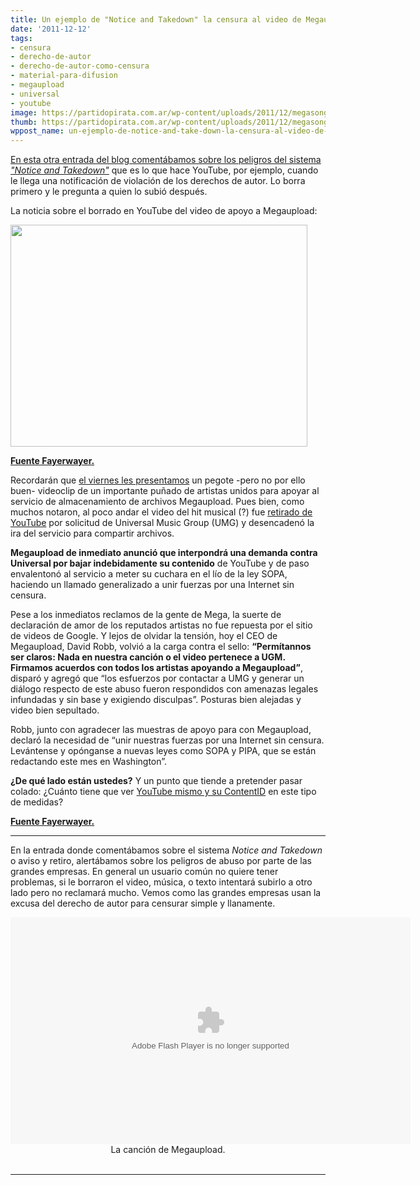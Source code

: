 ```yaml
---
title: Un ejemplo de "Notice and Takedown" la censura al video de Megaupload
date: '2011-12-12'
tags:
- censura
- derecho-de-autor
- derecho-de-autor-como-censura
- material-para-difusion
- megaupload
- universal
- youtube
image: https://partidopirata.com.ar/wp-content/uploads/2011/12/megasongblocked.jpg
thumb: https://partidopirata.com.ar/wp-content/uploads/2011/12/megasongblocked-150x150.jpg
wppost_name: un-ejemplo-de-notice-and-take-down-la-censura-al-video-de-megaupload
---
```


<a href="https://partidopirata.com.ar/2543/analisis-sobre-%e2%80%9cnotice-and-takedown%e2%80%9d-lo-que-hace-youtube-por-ejemplo-cuando-borra-algo">En esta otra entrada del blog comentábamos sobre los peligros del sistema <em>"Notice and Takedown"</em></a> que es lo que hace YouTube, por ejemplo, cuando le llega una notificación de violación de los derechos de autor. Lo borra primero y le pregunta a quien lo subió después.

La noticia sobre el borrado en YouTube del video de apoyo a Megaupload:

<a href="https://partidopirata.com.ar/wp-content/uploads/2011/12/megasongblocked.jpg"><img class="size-full wp-image-2549" title="megasongblocked" src="https://partidopirata.com.ar/wp-content/uploads/2011/12/megasongblocked.jpg" alt="" width="475" height="355" /></a>


<strong><a href="http://www.fayerwayer.com/2011/12/megaupload-demandara-a-universal-por-hacer-que-youtube-eliminara-su-hit/" target="_blank">Fuente Fayerwayer.</a></strong>

Recordarán que <a href="http://www.fayerwayer.com/2011/12/will-i-am-kanye-west-alicia-keys-snoop-dogg-y-otros-lanzan-extrano-clip-pro-megaupload/">el viernes les presentamos</a> un pegote -pero no por ello buen- videoclip de un importante puñado de artistas unidos para apoyar al servicio de almacenamiento de archivos Megaupload. Pues bien, como muchos notaron, al poco andar el video del hit musical (?) fue <a href="http://torrentfreak.com/universal-censors-megaupload-song-gets-branded-a-rogue-label-111210/" target="_blank">retirado de YouTube</a> por solicitud de Universal Music Group (UMG) y desencadenó la ira del servicio para compartir archivos.

<strong>Megaupload de inmediato anunció que interpondrá una demanda contra Universal por bajar indebidamente su contenido</strong> de YouTube y de paso envalentonó al servicio a meter su cuchara en el lío de la ley SOPA, haciendo un llamado generalizado a unir fuerzas por una Internet sin censura.

Pese a los inmediatos reclamos de la gente de Mega, la suerte de declaración de amor de los reputados artistas no fue repuesta por el sitio de videos de Google. Y lejos de olvidar la tensión, hoy el CEO de Megaupload, David Robb, volvió a la carga contra el sello: <strong>“Permítannos ser claros: Nada en nuestra canción o el video pertenece a UGM. Firmamos acuerdos con todos los artistas apoyando a Megaupload”</strong>, disparó y agregó que “los esfuerzos por contactar a UMG y generar un diálogo respecto de este abuso fueron respondidos con amenazas legales infundadas y sin base y exigiendo disculpas”. Posturas bien alejadas y video bien sepultado.

Robb, junto con agradecer las muestras de apoyo para con Megaupload, declaró la necesidad de “unir nuestras fuerzas por una Internet sin censura. Levántense y opónganse a nuevas leyes como SOPA y PIPA, que se están redactando este mes en Washington”.

<strong>¿De qué lado están ustedes?</strong> Y un punto que tiende a pretender pasar colado: ¿Cuánto tiene que ver <a href="http://www.guardian.co.uk/technology/2011/dec/12/pirates-of-youtube-cory-doctorow" target="_blank">YouTube mismo y su ContentID</a> en este tipo de medidas?

<strong><a href="http://www.fayerwayer.com/2011/12/megaupload-demandara-a-universal-por-hacer-que-youtube-eliminara-su-hit/" target="_blank">Fuente Fayerwayer.</a></strong>

<hr />

En la entrada donde comentábamos sobre el sistema <em>Notice and Takedown</em> o aviso y retiro, alertábamos sobre los peligros de abuso por parte de las grandes empresas.
En general un usuario común no quiere tener problemas, si le borraron el video, música, o texto intentará subirlo a otro lado pero no reclamará mucho.
Vemos como las grandes empresas usan la excusa del derecho de autor para censurar simple y llanamente.

<center>
<object width="640" height="363" classid="clsid:d27cdb6e-ae6d-11cf-96b8-444553540000" codebase="http://download.macromedia.com/pub/shockwave/cabs/flash/swflash.cab#version=6,0,40,0"><param name="allowFullScreen" value="true" /><param name="src" value="http://www.megavideo.com/v/NFS30PZO3a8be9c502c822c070d8e42cc3e612eb" /><param name="allowfullscreen" value="true" /><embed width="640" height="363" type="application/x-shockwave-flash" src="http://www.megavideo.com/v/NFS30PZO3a8be9c502c822c070d8e42cc3e612eb" allowFullScreen="true" allowfullscreen="true" /></object>
La canción de Megaupload.</center>&nbsp;

<hr />

